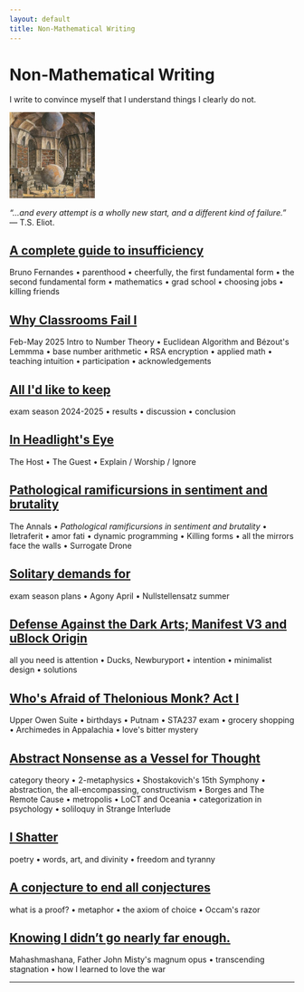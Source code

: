 ```yaml
---
layout: default
title: Non-Mathematical Writing
---
```


# Non-Mathematical Writing
<p class="introduction">I write to convince myself that I understand things I clearly do not.</p>

<img src="/assets/images/nonmath.jpg" alt="Library of Babel" style="width: 30%">

<p class="introduction"><i>&ldquo;...and every attempt is a wholly new start, and a different kind of failure.&rdquo;</i> — T.S. Eliot.</p>

<div class="post">
    <h2>
        <a href="/insufficiency">A complete guide to insufficiency</a>
    </h2>
    <div class="summary">
        <p>
            Bruno Fernandes • parenthood • cheerfully, the first fundamental form • the second fundamental form • mathematics • grad school • choosing jobs • killing friends
        </p>
    </div>
</div>
<div class="post">
    <h2>
        <a href="/classrooms1">Why Classrooms Fail I</a>
    </h2>
    <div class="summary">
        <p>
            Feb-May 2025 Intro to Number Theory • Euclidean Algorithm and Bézout's Lemmma • base number arithmetic • RSA encryption • applied math • teaching intuition • participation • acknowledgements
        </p>
    </div>
</div>
<div class="post">
    <h2>
        <a href="/keep">All I'd like to keep</a>
    </h2>
    <div class="summary">
        <p>
            exam season 2024-2025 • results • discussion • conclusion
        </p>
    </div>
</div>
<div class="post">
    <h2>
        <a href="/headlights">In Headlight's Eye</a>
    </h2>
    <div class="summary">
        <p>
            The Host • The Guest • Explain / Worship / Ignore
        </p>
    </div>
</div>
<div class="post">
    <h2>
        <a href="/ramificursions">Pathological ramificursions in sentiment and brutality</a>
    </h2>
    <div class="summary">
        <p>
            The Annals • <i>Pathological ramificursions in sentiment and brutality</i> • lletraferit • amor fati • dynamic programming • Killing forms • all the mirrors face the walls • Surrogate Drone
        </p>
    </div>
</div>
<div class="post">
    <h2>
        <a href="/solitary">Solitary demands for</a>
    </h2>
    <div class="summary">
        <p>
            exam season plans • Agony April • Nullstellensatz summer
        </p>
    </div>
</div>
<div class="post">
    <h2>
        <a href="/defense">Defense Against the Dark Arts; Manifest V3 and uBlock Origin</a>
    </h2>
    <div class="summary">
        <p>
            all you need is attention • Ducks, Newburyport • intention • minimalist design • solutions
        </p>
    </div>
</div>
<div class="post">
    <h2>
        <a href="/monk">Who's Afraid of Thelonious Monk? Act I</a>
    </h2>
    <div class="summary">
        <p>
            Upper Owen Suite • birthdays • Putnam • STA237 exam • grocery shopping • Archimedes in Appalachia • love's bitter mystery
        </p>
    </div>
</div>
<div class="post">
    <h2>
        <a href="/abstract-nonsense">Abstract Nonsense as a Vessel for Thought</a>
    </h2>
    <div class="summary">
        <p>
            category theory • 2-metaphysics • Shostakovich's 15th Symphony • abstraction, the all-encompassing, constructivism • Borges and The Remote Cause • metropolis • LoCT and Oceania • categorization in psychology • soliloquy in Strange Interlude
        </p>
    </div>
</div>
<div class="post">
    <h2>
        <a href="/shatter">I Shatter</a>
    </h2>
    <div class="summary">
        <p>
            poetry • words, art, and divinity • freedom and tyranny
        </p>
    </div>
</div>
<div class="post">
    <h2>
        <a href="/proof">A conjecture to end all conjectures</a>
    </h2>
    <div class="summary">
        <p>
            what is a proof? • metaphor • the axiom of choice • Occam's razor
        </p>
    </div>
</div>
<div class="post">
    <h2>
        <a href="/mahashmashana">Knowing I didn’t go nearly far enough.</a>
    </h2>
    <div class="summary">
        <p>
            Mahashmashana, Father John Misty's magnum opus • transcending stagnation • how I learned to love the war
        </p>
    </div>
</div>

---